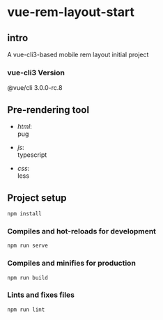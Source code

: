 # vue-rem-layout-start


## intro
A vue-cli3-based mobile rem layout initial project


### vue-cli3 Version

@vue/cli 3.0.0-rc.8


## Pre-rendering tool

- *html*:  
pug

- *js*:  
typescript

- *css*:  
less

## Project setup
```
npm install
```

### Compiles and hot-reloads for development
```
npm run serve
```

### Compiles and minifies for production
```
npm run build
```

### Lints and fixes files
```
npm run lint
```
